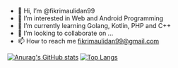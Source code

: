 - 👋 Hi, I’m @fikrimaulidan99
- 👀 I’m interested in Web and Android Programming
- 🌱 I’m currently learning Golang, Kotlin, PHP and C++
- 💞️ I’m looking to collaborate on ...
- 📫 How to reach me fikrimaulidan99@gmail.com

<!---
fikrimaulidan99/fikrimaulidan99 is a ✨ special ✨ repository because its `README.md` (this file) appears on your GitHub profile.
You can click the Preview link to take a look at your changes.
--->
[![Anurag's GitHub stats](https://github-readme-stats.vercel.app/api?username=fikrimaulidan99)](https://github.com/fikrimaulidan99/github-readme-stats)
[![Top Langs](https://github-readme-stats.vercel.app/api/top-langs/?username=fikrimaulidan99)](https://github.com/fikrimaulidan99/github-readme-stats)

